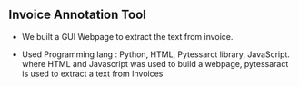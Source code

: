 ## Invoice Annotation Tool                             
- We built a GUI Webpage to extract the text from invoice. 

- Used Programming lang : Python, HTML, Pytessarct library, JavaScript.                 
where HTML and Javascript was used to build a webpage, pytessaract is used to extract a text from Invoices 
